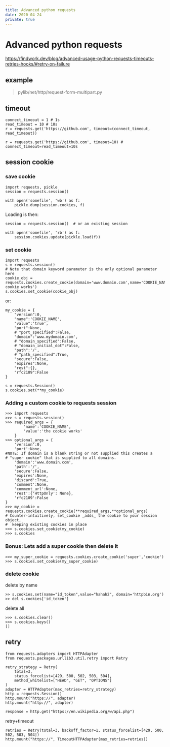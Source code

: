 ```yaml
---
title: Advanced python requests
date: 2020-04-24
private: true
---
```

# Advanced python requests
https://findwork.dev/blog/advanced-usage-python-requests-timeouts-retries-hooks/#retry-on-failure
## example
> pylib/net/http/request-form-multipart.py 

## timeout

    connect_timeout = 1 # 1s
    read_timeout = 10 # 10s
    r = requests.get('https://github.com', timeout=(connect_timeout, read_timeout))

    r = requests.get('https://github.com', timeout=10) # connect_timeout=read_timeout=10s


## session cookie
### save cookie

    import requests, pickle
    session = requests.session()

    with open('somefile', 'wb') as f:
        pickle.dump(session.cookies, f)

Loading is then:

    session = requests.session()  # or an existing session

    with open('somefile', 'rb') as f:
        session.cookies.update(pickle.load(f))

### set cookie

    import requests
    s = requests.session()
    # Note that domain keyword parameter is the only optional parameter here
    cookie_obj = requests.cookies.create_cookie(domain='www.domain.com',name='COOKIE_NAME',value='the cookie works')
    s.cookies.set_cookie(cookie_obj)

or:

    my_cookie = {
        "version":0,
        "name":'COOKIE_NAME',
        "value":'true',
        "port":None,
        # "port_specified":False,
        "domain":'www.mydomain.com',
        # "domain_specified":False,
        # "domain_initial_dot":False,
        "path":'/',
        # "path_specified":True,
        "secure":False,
        "expires":None,
        "rest":{},
        "rfc2109":False
    }

    s = requests.Session()
    s.cookies.set(**my_cookie)

### Adding a custom cookie to requests session

    >>> import requests
    >>> s = requests.session()
    >>> required_args = {
            'name':'COOKIE_NAME',
            'value':'the cookie works'
        }
    >>> optional_args = {
        'version':0,
        'port':None,
    #NOTE: If domain is a blank string or not supplied this creates a
    # "super cookie" that is supplied to all domains.
        'domain':'www.domain.com',
        'path':'/',
        'secure':False,
        'expires':None,
        'discard':True,
        'comment':None,
        'comment_url':None,
        'rest':{'HttpOnly': None},
        'rfc2109':False
    }
    >>> my_cookie = requests.cookies.create_cookie(**required_args,**optional_args)
    # Counter-intuitively, set_cookie _adds_ the cookie to your session object,
    #  keeping existing cookies in place
    >>> s.cookies.set_cookie(my_cookie)
    >>> s.cookies

### Bonus: Lets add a super cookie then delete it

    >>> my_super_cookie = requests.cookies.create_cookie('super','cookie')
    >>> s.cookies.set_cookie(my_super_cookie)

### delete cookie
delete by name

    >> s.cookies.set(name="id_token",value="hahah2", domain='httpbin.org')
    >> del s.cookies['id_token']

delete all

    >>> s.cookies.clear()
    >>> s.cookies.keys()
    []


## retry

    from requests.adapters import HTTPAdapter
    from requests.packages.urllib3.util.retry import Retry

    retry_strategy = Retry(
        total=3,
        status_forcelist=[429, 500, 502, 503, 504],
        method_whitelist=["HEAD", "GET", "OPTIONS"]
    )
    adapter = HTTPAdapter(max_retries=retry_strategy)
    http = requests.Session()
    http.mount("https://", adapter)
    http.mount("http://", adapter)

    response = http.get("https://en.wikipedia.org/w/api.php")

retry+timeout

    retries = Retry(total=3, backoff_factor=1, status_forcelist=[429, 500, 502, 503, 504])
    http.mount("https://", TimeoutHTTPAdapter(max_retries=retries))